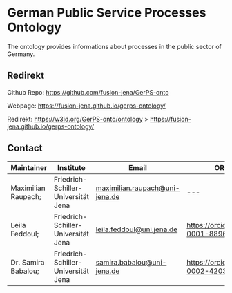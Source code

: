 
# German Public Service Processes Ontology
The ontology provides informations about processes in the public sector of Germany. 

## Redirekt
Github Repo: https://github.com/fusion-jena/GerPS-onto

Webpage: https://fusion-jena.github.io/gerps-ontology/

Redirekt: https://w3id.org/GerPS-onto/ontology > https://fusion-jena.github.io/gerps-ontology/

## Contact 
| Maintainer          | Institute                           | Email                          | ORCID                                 | Location                                         | Phone             | Github-ID |
|---------------------|-------------------------------------|--------------------------------|---------------------------------------|--------------------------------------------------|-------------------|-----------|
| Maximilian Raupach; | Friedrich-Schiller-Universität Jena | maximilian.raupach@uni-jena.de | ---                                   | 07743 Jena; Leutragraben 1, JenTower, Room 18N04 | ---               | [maxraupach](https://github.com/maxraupach) |
| Leila Feddoul;      | Friedrich-Schiller-Universität Jena | leila.feddoul@uni.jena.de      | https://orcid.org/0000-0001-8896-8208 | 07743 Jena; Leutragraben 1, JenTower, Room 21N03 | ---               | [leilafedd](https://github.com/leilafedd)  |
| Dr. Samira Babalou; | Friedrich-Schiller-Universität Jena | samira.babalou@uni-jena.de     | https://orcid.org/0000-0002-4203-1329 | 07743 Jena; Leutragraben 1, JenTower, Room 21N03 | +49(0)3641-946444 | [Samira-babalou](https://github.com/Samira-babalou)  |
